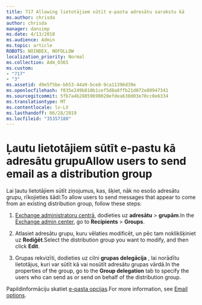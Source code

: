 ```yaml
---
title: 717 Allowing lietotājiem sūtīt e-pasta adresātu sarakstu kā
ms.author: chrisda
author: chrisda
manager: dansimp
ms.date: 4/13/2018
ms.audience: Admin
ms.topic: article
ROBOTS: NOINDEX, NOFOLLOW
localization_priority: Normal
ms.collection: Adm_O365
ms.custom:
- "717"
- "3"
ms.assetid: d9e5f5be-b653-44a9-bce8-9ca11396d39e
ms.openlocfilehash: f035e249b810b1cef5d8a8ffb21d072e88947341
ms.sourcegitcommit: 5fb7a4b28859690020efdea630d03e70cc0e6334
ms.translationtype: MT
ms.contentlocale: lv-LV
ms.lasthandoff: 06/28/2019
ms.locfileid: "35357180"
---
```

# <a name="allow-users-to-send-email-as-a-distribution-group"></a><span data-ttu-id="955be-102">Ļautu lietotājiem sūtīt e-pastu kā adresātu grupu</span><span class="sxs-lookup"><span data-stu-id="955be-102">Allow users to send email as a distribution group</span></span>

<span data-ttu-id="955be-103">Lai ļautu lietotājiem sūtīt ziņojumus, kas, šķiet, nāk no esošo adresātu grupu, rīkojieties šādi:</span><span class="sxs-lookup"><span data-stu-id="955be-103">To allow users to send messages that appear to come from an existing distribution group, follow these steps:</span></span>

1. <span data-ttu-id="955be-104">[Exchange administratoru centrā](https://outlook.office365.com/ecp/), dodieties uz **adresātu** \> **grupām**.</span><span class="sxs-lookup"><span data-stu-id="955be-104">In the [Exchange admin center](https://outlook.office365.com/ecp/), go to **Recipients** \> **Groups**.</span></span>

2. <span data-ttu-id="955be-105">Atlasiet adresātu grupu, kuru vēlaties modificēt, un pēc tam noklikšķiniet uz **Rediģēt**.</span><span class="sxs-lookup"><span data-stu-id="955be-105">Select the distribution group you want to modify, and then click **Edit**.</span></span>

3. <span data-ttu-id="955be-106">Grupas rekvizīti, dodieties uz cilni **grupas delegācija** , lai norādītu lietotājus, kuri var sūtīt kā vai nosūtīt adresātu grupas vārdā.</span><span class="sxs-lookup"><span data-stu-id="955be-106">In the properties of the group, go to the **Group delegation** tab to specify the users who can send as or send on behalf of the distribution group.</span></span>

<span data-ttu-id="955be-107">Papildinformāciju skatiet [e-pasta opcijas](https://technet.microsoft.com/library/bb124513.aspx#groupdelegation).</span><span class="sxs-lookup"><span data-stu-id="955be-107">For more information, see [Email options](https://technet.microsoft.com/library/bb124513.aspx#groupdelegation).</span></span>
